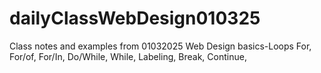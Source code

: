 # dailyClassWebDesign010325
Class notes and examples from 01032025 Web Design basics-Loops
For, For/of, For/In, Do/While, While, Labeling, Break, Continue,
